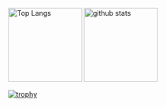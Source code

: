 <p align="left">
  <img alt="Top Langs" height="150px" src="https://github-readme-stats.vercel.app/api/top-langs/?username=lowzzy&layout=compact&count_private=true&show_icons=true&theme=onedark" />
  <img alt="github stats" height="150px" src="https://github-readme-stats.vercel.app/api?username=lowzzy&count_private=true&show_icons=true&show_icons=true&theme=onedark" />
</p>

[![trophy](https://github-profile-trophy.vercel.app/?username=lowzzy&theme=onedark&column=7
)](https://github.com/ryo-ma/github-profile-trophy)

